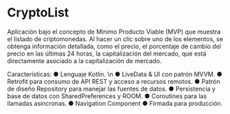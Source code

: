 # CryptoList

Aplicación bajo el concepto de Mínimo Producto Viable (MVP) que muestra el listado de criptomonedas.
Al hacer un clic sobre uno de los elementos, se obtenga información detallada, como el precio, el porcentaje de cambio del precio en las últimas 24 horas, la
capitalización del mercado, que está directamente asociado a la capitalización de mercado.

Características: 
● Lenguaje Kotlin. \n
● LiveData & UI con patrón MVVM.
● Retrofit para consumo de API REST y acceso a recursos remotos.
● Patrón de diseño Repository para manejar las fuentes de datos.
● Persistencia y base de datos con SharedPreferences y ROOM.
● Coroutines para las llamadas asíncronas.
● Navigation Component
● Firmada para producción.
